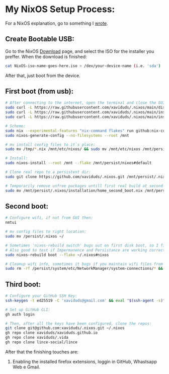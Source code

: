 # My NixOS Setup Process:
For a NixOS explanation, go to something I <a href="https://xaviduds.github.io/src/nixos">wrote</a>.

## Create Bootable USB:
Go to the NixOS <a href="https://nixos.org/download/#nixos-iso">Download</a> page, and select the ISO for the installer you preffer. When the download is finished:
```bash
cat NixOS-iso-name-goes-here.iso > /dev/your-device-name (i.e. 'sda')
```
After that, just boot from the device.

## First boot (from usb):
```bash
# After connecting to the internet, open the terminal and close the GUI installer. Pull install config files:
sudo curl -L https://raw.githubusercontent.com/xaviduds/.nixos/main/disko.nix -o /tmp/disko.nix
sudo curl -L https://raw.githubusercontent.com/xaviduds/.nixos/main/installation/flake.nix -o /tmp/flake.nix
sudo curl -L https://raw.githubusercontent.com/xaviduds/.nixos/main/installation/configuration.nix -o /tmp/configuration.nix

# Scheme:
sudo nix --experimental-features "nix-command flakes" run github:nix-community/disko -- --mode disko /tmp/disko.nix --arg device '"/dev/nvme0n1"'
sudo nixos-generate-config --no-filesystems --root /mnt

# mv install config files to it`s place:
sudo mv /tmp/*.nix /mnt/etc/nixos/ && sudo mv /mnt/etc/nixos /mnt/persist

# Install:
sudo nixos-install --root /mnt --flake /mnt/persist/nixos#default

# Clone real repo to a persistent dir:
sudo git clone https://github.com/xaviduds/.nixos.git /mnt/persist/.nixos

# Temporarily remove unfree packages untill first real build at second boot:
sudo mv /mnt/persist/.nixos/installation/home_second_boot.nix /mnt/persist/.nixos/home.nix && reboot
```
## Second boot:
```bash
# Configure wifi, if not from GUI then:
nmtui

# mv config files to right location:
sudo mv /persist/.nixos ~/

# Sometimes 'nixos-rebuild switch' bugs out on first disk boot, so I first build with 'boot'; hence the three boots;
# Also good to test if Impermanence and Persistance are working correctly:
sudo nixos-rebuild boot --flake ~/.nixos#nixos

# Cleanup wifi info, sometimes it bugs if you maintain wifi files from before persistence, and reboot
sudo rm -rf /persist/system/etc/NetworkManager/system-connections/* && reboot
```
## Third boot:
```bash
# Configure your GitHub SSH Key:
ssh-keygen -t ed25519 -C 'xaviduds@gmail.com' && eval "$(ssh-agent -s)" && ssh-add ~/.ssh/id_ed25519 && cat ~/.ssh/id_ed25519.pub

# Set up GitHub CLI:
gh auth login
```
```bash
# Then, after all the keys have been configured, clone the repos:
git clone git@github.com:xaviduds/.nixos.git ~/.nixos
gh repo clone xaviduds/xaviduds.github.io
gh repo clone xaviduds/.vida
gh repo clone lince-social/lince
```
After that the finishing touches are:
1. Enabling the installed firefox extensions, loggin in GitHub, Whastsapp Web e Gmail.
